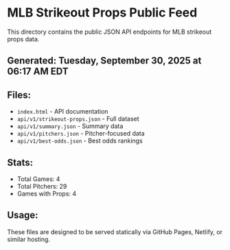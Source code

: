 # MLB Strikeout Props Public Feed

This directory contains the public JSON API endpoints for MLB strikeout props data.

## Generated: Tuesday, September 30, 2025 at 06:17 AM EDT

## Files:
- `index.html` - API documentation
- `api/v1/strikeout-props.json` - Full dataset
- `api/v1/summary.json` - Summary data
- `api/v1/pitchers.json` - Pitcher-focused data  
- `api/v1/best-odds.json` - Best odds rankings

## Stats:
- Total Games: 4
- Total Pitchers: 29
- Games with Props: 4

## Usage:
These files are designed to be served statically via GitHub Pages, Netlify, or similar hosting.
